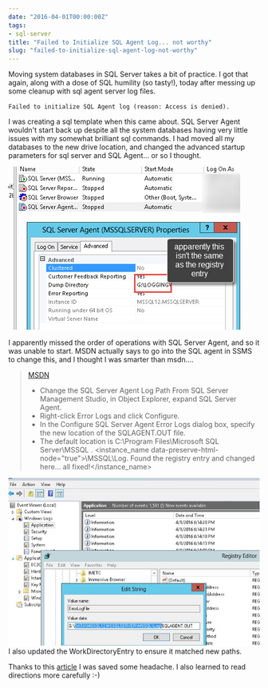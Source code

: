 ```yaml
---
date: "2016-04-01T00:00:00Z"
tags:
- sql-server
title: "Failed to Initialize SQL Agent Log... not worthy"
slug: "failed-to-initialize-sql-agent-log-not-worthy"
---
```


Moving system databases in SQL Server takes a bit of practice. I got that again, along with a dose of SQL humility (so tasty!), today after messing up some cleanup with sql agent server log files.

```text
Failed to initialize SQL Agent log (reason: Access is denied).
```

I was creating a sql template when this came about. SQL Server Agent wouldn't start back up despite all the system databases having very little issues with my somewhat brilliant sql commands.
I had moved all my databases to the new drive location, and changed the advanced startup parameters for sql server and SQL Agent... or so I thought.

![Logging location not the same](images/2016-04-01_18-20-41.png)

I apparently missed the order of operations with SQL Server Agent, and so it was unable to start. MSDN actually says to go into the SQL agent in SSMS to change this, and I thought I was smarter than msdn....

> [MSDN](https://msdn.microsoft.com/en-us/library/ms345408.aspx)
>
> *   Change the SQL Server Agent Log Path
> From SQL Server Management Studio, in Object Explorer, expand SQL Server Agent.
> *   Right-click Error Logs and click Configure.
> *   In the Configure SQL Server Agent Error Logs dialog box, specify the new location of the SQLAGENT.OUT file.
> *   The default location is C:\Program Files\Microsoft SQL Server\MSSQL
> <version data-preserve-html-node="true">.
> <instance_name data-preserve-html-node="true">\MSSQL\Log.
> Found the registry entry and changed here... all fixed!</instance_name></version>

![Fixing in the registry](images/2016-04-01_18-16-31.png)
I also updated the WorkDirectoryEntry to ensure it matched new paths.

Thanks to this [article](https://blogs.msdn.microsoft.com/sqlserverfaq/2009/06/12/unable-to-start-sql-server-agent/) I was saved some headache. I also learned to read directions more carefully :-)

